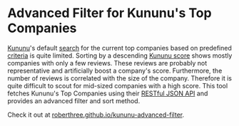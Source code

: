 # Advanced Filter for Kununu's Top Companies

[Kununu](https://www.kununu.com/)'s default [search](https://www.kununu.com/de/beste-arbeitgeber) for the current top companies based on predefined [criteria](https://arbeitgeberportal.kununu.com/top-company-siegel-box/) is quite limited.
Sorting by a descending [Kununu score](https://arbeitgeber-support.kununu.com/hc/de/articles/5140268998673-Der-kununu-Gesamt-Score-) shows mostly companies with only a few reviews.
These reviews are probably not representative and artificially boost a company's score. Furthermore, the number of reviews is correlated with the size of the company.
Therefore it is quite difficult to scout for mid-sized companies with a high score.
This tool fetches Kununu's Top Companies using their [RESTful JSON API]({kununu_search_url}) and provides an advanced filter and sort method.

Check it out at [roberthree.github.io/kununu-advanced-filter](https://roberthree.github.io/kununu-advanced-filter).
